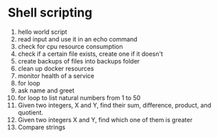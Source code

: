 # Shell scripting

1. hello world script
2. read input and use it in an echo command
3. check for cpu resource consumption
4. check if a certain file exists, create one if it doesn't
5. create backups of files into backups folder
6. clean up docker resources
7. monitor health of a service
8. for loop
9. ask name and greet
10. for loop to list natural numbers from 1 to 50
11. Given two integers, X and Y, find their sum, difference, product, and quotient.
12. Given two integers X and Y, find which one of them is greater
13. Compare strings 
